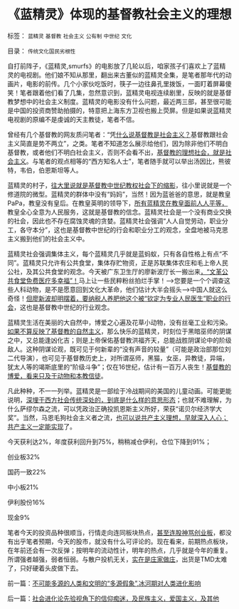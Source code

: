 # 《蓝精灵》体现的基督教社会主义的理想

标签： `蓝精灵` `基督教` `社会主义` `公有制` `中世纪` `文化` 

目录： `传统文化国民劣根性`

自打前阵子，《蓝精灵,smurfs》的电影放了几轮以后，咱家孩子们喜欢上了蓝精灵的电视剧。他们娘不知从那里，翻出来古董似的蓝精灵全集，是笔者那年代的动画片，电影的前传。几个小家伙吃饭时，筷子一边往鼻孔里拨饭，一面盯着屏幕傻笑！笔者跟着他们看了几集，忽然意识到，蓝精灵电视连续剧里，反映的就是基督教梦想中的社会主义制度。蓝精灵的电影没有什么问题，最近两三部，甚至很可能是中国的投资商赞助拍摄的，特意把上海东方卫视也搬上荧屏。但是如果说蓝精灵电视剧的原编不是虔诚的天主教徒，笔者不信。

曾经有几个基督教的网友质问笔者：“凭[什么说基督教是社会主义？](../../../2013/5/15/为什么毛棍能冒充基督徒，能挑动基督教围剿个人主义？.md)基督教跟社会主义简直是势不两立”，之类。笔者不知道怎么展示给他们，因为除非他们不明白基督教，或者他们不明白社会主义，否则不会看不出，[基督教的理想社会，就是社会主义](../../../2010/3/16/基督教并非民主必要前提，也无必然关系.md)。与笔者的观点相等的“西方知名人士”，笔者随手就可以举出汤因比，熊彼特，韦伯，伯恩斯坦等人。

蓝精灵的村子，[往大里说就是基督教中世纪教权社会下的缩影](../../../2012/6/13/社会主义制度源远流长，民主集中制是公有制基本政治模式.md)，往小里说就是一个修道院的微型。蓝精灵的群体中没有“妈妈”，当然！因为蓝爸爸的意思，就是教皇PaPa，教皇没有皇后。在教皇英明的领导下，[所有蓝精灵在教皇面前人人平等，](../../../2012/6/13/社会主义不是独裁制度.md)教皇全心全意为人民服务，这就是基督教的信念。蓝精灵社会是一个没有商业交换的社会，因此也不存在腐蚀灵魂的贪婪。蓝精灵社会强调“人人自觉劳动，职业分工，各守本分”，这也是基督教中世纪的行会和职业分工的观念，全盘地被马克思主义搬到他们的社会主义中。

蓝精灵社会强调集体主义，每个蓝精灵几乎就是蓝蚂蚁，只有各自性格上有点“不同”。蓝精灵只允许有公共食堂，集体存贮物资，正是苏联集体农庄和毛上帝人民公社，及其公共食堂的观念。今天被广东卫生厅的廖新波厅长一搬出来[，“文革公共食堂免费医疗多幸福”！](../../../2009/6/3/朝鲜是个天堂，衣食住行减肥死都免费.md)马上让一些民粹粉丝拍烂手掌！——>您要是一个个调查这些人科动物，是不是愿意回到文化大革命，他们估计大半会摇头——>中国人就这么奇怪！[但廖新波却明摆着，要纳税人养肥他这个被“钦定为专业人民医生”职业的行会](../../../2013/11/4/明确社会养老金破产后几种折腾的“解决方案”.md)，这也是基督教中世纪的行业观念。

蓝精灵生活在美丽的大自然中，博爱之心遍及花草小动物，没有丝毫工业和污染。[如果不算反映了基督教的自然主义](../../../2009/12/31/有什么样的文化，就有什么样的国民.md)，那么快乐的蓝精灵，时刻位于黑暗巫师的阴谋之中，又总能逢凶化吉；则是上帝保佑基督教洪福齐天，总能战胜阴谋论中的阶级敌人。这种阴谋论观，既可见于何新辈的“没有声音的较量”（可能是政治部那位刘二代导演），也可见于基督教历史上，对所谓巫师，黑猫，女巫，异教徒，异端，犹太人等的竭斯底里的“阶级斗争”；仅在16世纪，估计有一百万人丧生！[基督教的博爱，看来只及于动物和本教信徒](../../../2013/7/8/狗吃人！人道主义泛滥导致的低人权令“权贵的狗，比穷人的命珍贵”.md)。

凡此种种，不一一列举。蓝精灵是一部绘于冷战期间的美国的儿童动画。可能更能说明，[深埋于西方社会传统深处的，到底是什么样的意思形态](../../../2013/3/23/信仰越坚定，越是无可救药；.md)；也就不难理解，为什么萨缪尔森之流，可以凭政治正确投凯恩斯主义所好，荣获“诺贝尔经济学大奖”。当然，马恩毛狗社会主义者之流，[也可以说共产主义理想，早就深入人心；共产主义一定能实现](../../../2012/10/1/基督教和马克思主义和“资产阶级造的谣”.md)了。

今天获利达2%，年度获利回升到75%，稍稍减仓伊利，仓位下降到91%；

创业板32%

国药一致22%

中小板21%

伊利股份16%

现金9%

笔者今天的投资品种很顺当，行情走向连同板块热点，[甚至连股神骂创业板](../../../2013/6/26/庄家是熊市的镇静剂，暴跌的救心丹，熊牛过渡的媒人.md)，都没有出乎笔者预期，今天的股市，就没有什么可评论的。现在看来，前期热点板块，在年前还会有一次反弹；按明年的流动性计，明年的热点，几乎就是今年的重复。所谓强者越强，弱者恒弱。与散户投机无关，[实在是庄家做庄](../../../2013/10/22/庄家文学中“拉高打压出货”神话的真实程度.md)，出货是TMD太难了，只好硬着头皮做下去。

前一篇：[不可能多源的人类和文明的“多源假象”,冰河期对人类进化影响](../../../2013/11/11/不可能多源的人类和文明的“多源假象”,冰河期对人类进化影响.md)

后一篇：[社会进化论先验视角下的信仰痴迷，及民族主义，爱国主义，及其他](../../../2013/11/12/社会进化论先验视角下的信仰痴迷，及民族主义，爱国主义，及其他.md)